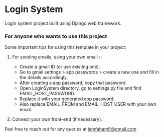 # Login System
Login system project built using Django web framework.

### For anyone who wants to use this project

Some important tips for using this template in your project:

1) For sending emails, using your own email :-
    - Create a gmail ID (or use existing one).
    - Go to gmail settings > app passwords > create a new one and fill in the details accordingly.
    - After creating a app password, copy that password. 
    - Open LoginSystem directory, go to settings.py file and find EMAIL_HOST_PASSWORD.
    - Replace it with your generated app password.
    - Also replace EMAIL_FROM and EMAIL_HOST_USER with your own email.
 
2) Connect your own front-end (if necessary).

Feel free to reach out for any queries at iamfaham5@gmail.com
